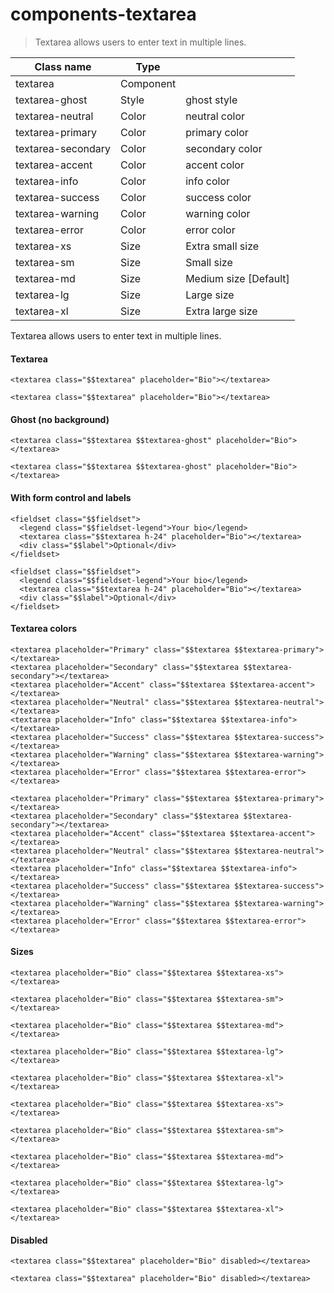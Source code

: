 # components-textarea

> Textarea allows users to enter text in multiple lines.

| Class name         | Type      |                       |
| ------------------ | --------- | --------------------- |
| textarea           | Component |                       |
| textarea-ghost     | Style     | ghost style           |
| textarea-neutral   | Color     | neutral color         |
| textarea-primary   | Color     | primary color         |
| textarea-secondary | Color     | secondary color       |
| textarea-accent    | Color     | accent color          |
| textarea-info      | Color     | info color            |
| textarea-success   | Color     | success color         |
| textarea-warning   | Color     | warning color         |
| textarea-error     | Color     | error color           |
| textarea-xs        | Size      | Extra small size      |
| textarea-sm        | Size      | Small size            |
| textarea-md        | Size      | Medium size [Default] |
| textarea-lg        | Size      | Large size            |
| textarea-xl        | Size      | Extra large size      |

Textarea allows users to enter text in multiple lines.

[](#textarea)

#### Textarea

```
<textarea class="$$textarea" placeholder="Bio"></textarea>
```

```
<textarea class="$$textarea" placeholder="Bio"></textarea>
```

[](#ghost-no-background)

#### Ghost (no background)

```
<textarea class="$$textarea $$textarea-ghost" placeholder="Bio"></textarea>
```

```
<textarea class="$$textarea $$textarea-ghost" placeholder="Bio"></textarea>
```

[](#with-form-control-and-labels)

#### With form control and labels

```
<fieldset class="$$fieldset">
  <legend class="$$fieldset-legend">Your bio</legend>
  <textarea class="$$textarea h-24" placeholder="Bio"></textarea>
  <div class="$$label">Optional</div>
</fieldset>
```

```
<fieldset class="$$fieldset">
  <legend class="$$fieldset-legend">Your bio</legend>
  <textarea class="$$textarea h-24" placeholder="Bio"></textarea>
  <div class="$$label">Optional</div>
</fieldset>
```

[](#textarea-colors)

#### Textarea colors

```
<textarea placeholder="Primary" class="$$textarea $$textarea-primary"></textarea>
<textarea placeholder="Secondary" class="$$textarea $$textarea-secondary"></textarea>
<textarea placeholder="Accent" class="$$textarea $$textarea-accent"></textarea>
<textarea placeholder="Neutral" class="$$textarea $$textarea-neutral"></textarea>
<textarea placeholder="Info" class="$$textarea $$textarea-info"></textarea>
<textarea placeholder="Success" class="$$textarea $$textarea-success"></textarea>
<textarea placeholder="Warning" class="$$textarea $$textarea-warning"></textarea>
<textarea placeholder="Error" class="$$textarea $$textarea-error"></textarea>
```

```
<textarea placeholder="Primary" class="$$textarea $$textarea-primary"></textarea>
<textarea placeholder="Secondary" class="$$textarea $$textarea-secondary"></textarea>
<textarea placeholder="Accent" class="$$textarea $$textarea-accent"></textarea>
<textarea placeholder="Neutral" class="$$textarea $$textarea-neutral"></textarea>
<textarea placeholder="Info" class="$$textarea $$textarea-info"></textarea>
<textarea placeholder="Success" class="$$textarea $$textarea-success"></textarea>
<textarea placeholder="Warning" class="$$textarea $$textarea-warning"></textarea>
<textarea placeholder="Error" class="$$textarea $$textarea-error"></textarea>
```

[](#sizes)

#### Sizes

```
<textarea placeholder="Bio" class="$$textarea $$textarea-xs"></textarea>

<textarea placeholder="Bio" class="$$textarea $$textarea-sm"></textarea>

<textarea placeholder="Bio" class="$$textarea $$textarea-md"></textarea>

<textarea placeholder="Bio" class="$$textarea $$textarea-lg"></textarea>

<textarea placeholder="Bio" class="$$textarea $$textarea-xl"></textarea>
```

```
<textarea placeholder="Bio" class="$$textarea $$textarea-xs"></textarea>

<textarea placeholder="Bio" class="$$textarea $$textarea-sm"></textarea>

<textarea placeholder="Bio" class="$$textarea $$textarea-md"></textarea>

<textarea placeholder="Bio" class="$$textarea $$textarea-lg"></textarea>

<textarea placeholder="Bio" class="$$textarea $$textarea-xl"></textarea>
```

[](#disabled)

#### Disabled

```
<textarea class="$$textarea" placeholder="Bio" disabled></textarea>
```

```
<textarea class="$$textarea" placeholder="Bio" disabled></textarea>
```
